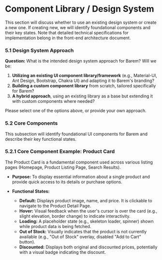 # Component Library / Design System

This section will discuss whether to use an existing design system or create a new one. If creating new, we will identify foundational components and their key states. Note that detailed technical specifications for implementation belong in the front-end architecture document.

### 5.1 Design System Approach

**Question:** What is the intended design system approach for Barem? Will we be:

1.  **Utilizing an existing UI component library/framework** (e.g., Material-UI, Ant Design, Bootstrap, Chakra UI) and adapting it to Barem's branding?
2.  **Building a custom component library** from scratch, tailored specifically for Barem?
3.  **A hybrid approach**, using an existing library as a base but extending it with custom components where needed?

Please select one of the options above, or provide your own approach.

### 5.2 Core Components

This subsection will identify foundational UI components for Barem and describe their key functional states.

### 5.2.1 Core Component Example: Product Card

The Product Card is a fundamental component used across various listing pages (Homepage, Product Listing Page, Search Results).

*   **Purpose:** To display essential information about a single product and provide quick access to its details or purchase options.

*   **Functional States:**
    *   **Default:** Displays product image, name, and price. It is clickable to navigate to the Product Detail Page.
    *   **Hover:** Visual feedback when the user's cursor is over the card (e.g., slight elevation, border change) to indicate interactivity.
    *   **Loading:** A placeholder state (e.g., skeleton loader, spinner) shown while product data is being fetched.
    *   **Out of Stock:** Visually indicates that the product is not currently available (e.g., "Out of Stock" overlay, disabled "Add to Cart" button).
    *   **Discounted:** Displays both original and discounted prices, potentially with a visual badge indicating the discount.